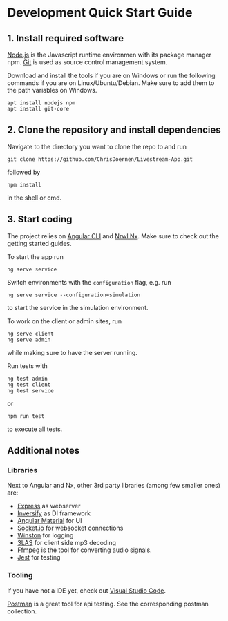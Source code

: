 # Development Quick Start Guide

## 1. Install required software
[Node.js](https://nodejs.org/en/) is the Javascript runtime environmen with its package manager npm. [Git](https://git-scm.com/download/win) is used as source control management system.

Download and install the tools if you are on Windows or run the following commands if you are on Linux/Ubuntu/Debian. Make sure to add them to the path variables on Windows.
```
apt install nodejs npm
apt install git-core
```

## 2. Clone the repository and install dependencies
Navigate to the directory you want to clone the repo to and run
```
git clone https://github.com/ChrisDoernen/Livestream-App.git
```
followed by
```
npm install
```
in the shell or cmd.

## 3. Start coding
The project relies on [Angular CLI](https://cli.angular.io/) and [Nrwl Nx](https://nx.dev/getting-started/what-is-nx). Make sure to check out the getting started guides.

To start the app run 
```
ng serve service
```

Switch environments with the `configuration` flag, e.g. run
```
ng serve service --configuration=simulation
```
to start the service in the simulation environment.

To work on the client or admin sites, run
```
ng serve client
ng serve admin
```
while making sure to have the server running.

Run tests with 
```
ng test admin
ng test client
ng test service
``` 
or
```
npm run test
``` 
to execute all tests.

## Additional notes

### Libraries
Next to Angular and Nx, other 3rd party libraries (among few smaller ones) are:
* [Express](https://expressjs.com/de/) as webserver
* [Inversify](https://github.com/inversify/InversifyJS) as DI framework
* [Angular Material](https://material.angular.io/) for UI
* [Socket.io](https://socket.io/) for websocket connections
* [Winston](https://www.npmjs.com/package/winston) for logging
* [3LAS](https://github.com/JoJoBond/3LAS) for client side mp3 decoding
* [Ffmpeg](https://www.ffmpeg.org/) is the tool for converting audio signals. 
* [Jest](https://jestjs.io/) for testing

### Tooling
If you have not a IDE yet, check out [Visual Studio Code](https://code.visualstudio.com/).

[Postman](https://www.getpostman.com/) is a great tool for api testing. See the corresponding postman collection.
